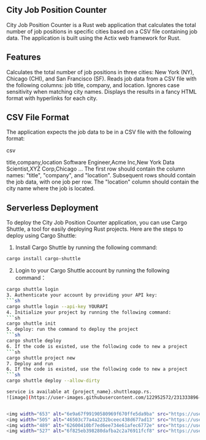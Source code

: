 ## City Job Position Counter
City Job Position Counter is a Rust web application that calculates the total number of job positions in specific cities based on a CSV file containing job data. The application is built using the Actix web framework for Rust.

## Features
Calculates the total number of job positions in three cities: New York (NY), Chicago (CHI), and San Francisco (SF).
Reads job data from a CSV file with the following columns: job title, company, and location.
Ignores case sensitivity when matching city names.
Displays the results in a fancy HTML format with hyperlinks for each city.

## CSV File Format
The application expects the job data to be in a CSV file with the following format:

csv

title,company,location
Software Engineer,Acme Inc,New York
Data Scientist,XYZ Corp,Chicago
...
The first row should contain the column names: "title", "company", and "location".
Subsequent rows should contain the job data, with one job per row.
The "location" column should contain the city name where the job is located.

## Serverless Deployment
To deploy the City Job Position Counter application, you can use Cargo Shuttle, a tool for easily deploying Rust projects. Here are the steps to deploy using Cargo Shuttle:

1. Install Cargo Shuttle by running the following command:
```sh
cargo install cargo-shuttle
```

2. Login to your Cargo Shuttle account by running the following command：
```sh
cargo shuttle login
3. Authenticate your account by providing your API key:
```sh
cargo shuttle login --api-key YOURAPI
4. Initialize your project by running the following command:
```sh
cargo shuttle init
5. deploy: run the command to deploy the project
```sh
cargo shuttle deploy
6. If the code is existed, use the following code to new a project
```sh
cargo shuttle project new
7. Deploy and run
6. If the code is existed, use the following code to new a project
```sh
cargo shuttle deploy --allow-dirty

service is available at {project_name}.shuttleapp.rs.
![image](https://user-images.githubusercontent.com/122952572/231333896-8b7ab6be-a5a3-447c-b0f7-d3a2da7cfb4a.png)


<img width="653" alt="6e9a67f99190580969f670ffe5da9ba" src="https://user-images.githubusercontent.com/122952572/231333940-7f3b0abc-6556-4882-8e95-e725265b9aee.png">
<img width="505" alt="46503c77a4a2232bceec438d677ad13" src="https://user-images.githubusercontent.com/122952572/231333975-9c4c5e15-05ee-43e2-9c64-75bed6e38d60.png">
<img width="489" alt="62600410bf7ed6ee734e61afec6772e" src="https://user-images.githubusercontent.com/122952572/231333989-20bc00ff-3835-4e6f-ac34-3b94d1240384.png">
<img width="527" alt="6f825eb398280dafba2c2a76911fcf8" src="https://user-images.githubusercontent.com/122952572/231334006-f7573216-9be1-4394-bb0d-1ea6fcde3f34.png">


